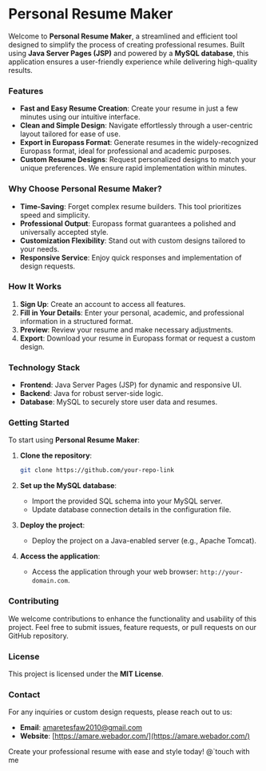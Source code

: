 
# Personal Resume Maker

Welcome to **Personal Resume Maker**, a streamlined and efficient tool designed to simplify the process of creating professional resumes. Built using **Java Server Pages (JSP)** and powered by a **MySQL database**, this application ensures a user-friendly experience while delivering high-quality results.

### Features
- **Fast and Easy Resume Creation**: Create your resume in just a few minutes using our intuitive interface.
- **Clean and Simple Design**: Navigate effortlessly through a user-centric layout tailored for ease of use.
- **Export in Europass Format**: Generate resumes in the widely-recognized Europass format, ideal for professional and academic purposes.
- **Custom Resume Designs**: Request personalized designs to match your unique preferences. We ensure rapid implementation within minutes.

### Why Choose Personal Resume Maker?
- **Time-Saving**: Forget complex resume builders. This tool prioritizes speed and simplicity.
- **Professional Output**: Europass format guarantees a polished and universally accepted style.
- **Customization Flexibility**: Stand out with custom designs tailored to your needs.
- **Responsive Service**: Enjoy quick responses and implementation of design requests.

### How It Works
1. **Sign Up**: Create an account to access all features.
2. **Fill in Your Details**: Enter your personal, academic, and professional information in a structured format.
3. **Preview**: Review your resume and make necessary adjustments.
4. **Export**: Download your resume in Europass format or request a custom design.

### Technology Stack
- **Frontend**: Java Server Pages (JSP) for dynamic and responsive UI.
- **Backend**: Java for robust server-side logic.
- **Database**: MySQL to securely store user data and resumes.

### Getting Started
To start using **Personal Resume Maker**:

1. **Clone the repository**:

    ```bash
    git clone https://github.com/your-repo-link
    ```

2. **Set up the MySQL database**:
    - Import the provided SQL schema into your MySQL server.
    - Update database connection details in the configuration file.

3. **Deploy the project**:
    - Deploy the project on a Java-enabled server (e.g., Apache Tomcat).

4. **Access the application**:
    - Access the application through your web browser: `http://your-domain.com`.

### Contributing
We welcome contributions to enhance the functionality and usability of this project. Feel free to submit issues, feature requests, or pull requests on our GitHub repository.

### License
This project is licensed under the **MIT License**.

### Contact
For any inquiries or custom design requests, please reach out to us:
- **Email**: amaretesfaw2010@gmail.com
- **Website**: [https://amare.webador.com/](https://amare.webador.com/)

Create your professional resume with ease and style today!
@`touch   with me